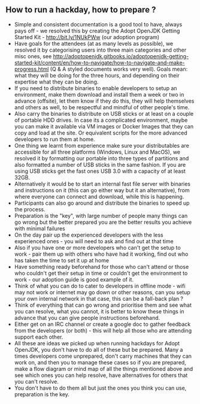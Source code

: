 ## How to run a hackday, how to prepare ?

- Simple and consistent documentation is a good tool to have, always pays off - we resolved this by creating the Adopt OpenJDK Getting Started Kit - http://bit.ly/1NUkPWw (our adoption program)
- Have goals for the attendees (at as many levels as possible), we resolved it by categorising users into three main categories and other misc ones, see http://adoptopenjdk.gitbooks.io/adoptopenjdk-getting-started-kit/content/en/how-to-navigate/how-to-navigate-and-make-progress.html (Q & A styled documents works very well). Goals mean: what they will be doing for the three hours, and depending on their expertise what they can be doing.
- If you need to distribute binaries to enable developers to setup an environment, make them download and install them a week or two in advance (offsite), let them know if they do this, they will help themselves and others as well, to be respectful and mindful of other people's time.
- Also carry the binaries to distribute on USB sticks or at least on a couple of portable HDD drives. In case its a complicated environment, maybe you can make it available via VM images or Docker Images that  they can copy and load at the site. Or equivalent scripts for the more advanced developers to run them at home.
- One thing we learnt from experience make sure your distributables are accessible for all three platforms (Windows, Linux and MacOS), we resolved it by formatting our portable into three types of partitions and also formatted a number of USB sticks in the same fashion. If you are using USB sticks get the fast ones USB 3.0 with a capacity of at least 32GB.
- Alternatively it would be to start an internal fast file server with binaries and instructions on it (this can go either way but it an alternative), from where everyone can connect and download, while this is happening.
- Participants can also go around and distribute the binaries to speed up the process.
- Preparation is the "key", with large number of people many things can go wrong but the better prepared you are the better results you achieve with minimal failures
- On the day pair up the experienced developers with the less experienced ones - you will need to ask and find out at that time
- Also if you have one or more developers who can't get the setup to work - pair them up with others who have had it working, find out who has taken the time to set it up at home
- Have something ready beforehand for those who can't attend or those who couldn't get their setup in time or couldn't get the environment to work - our adoption guide is good example of it.
- Think of what you can do to cater to developers in offline mode - wifi may not work or internet may go down or other reasons, can you setup your own internal network in that case, this can be a fall-back plan ?
- Think of everything that can go wrong and prioritise them and see what you can resolve, what you cannot, it is better to know these things in advance that you can give people instructions beforehand.
- Either get on an IRC channel or create a google doc to gather feedback from the developers (or both) - this will help all those who are attending support each other.
- All these are ideas we picked up when running hackdays for Adopt OpenJDK, you don't have to do all of these but be prepared. Many a times developers come unprepared, don't carry machines that they can work on, and then you to manage these cases so if you are prepared, make a flow diagram or mind map of all the things mentioned above and see which ones you can help resolve, have alternatives for others that you can't resolve.
- You don't have to do them all but just the ones you think you can use, preparation is the key.